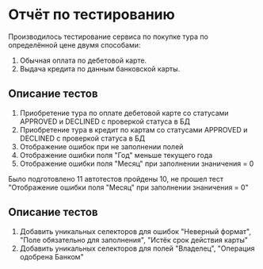# Отчёт по тестированию
Производилось тестирование сервиса по покупке тура по определённой цене двумя способами:
1. Обычная оплата по дебетовой карте.
2. Выдача кредита по данным банковской карты.

## Описание тестов
1. Приобретение тура по оплате дебетовой карте со статусами APPROVED и DECLINED с проверкой статуса в БД
2. Приобретение тура в кредит по картам со статусами APPROVED и DECLINED с проверкой статуса в БД
3. Отображение ошибок при не заполнении полей
4. Отображение ошибки поля "Год" меньше текущего года
5. Отображение ошибки поля "Месяц" при заполнении знаничения = 0

Было подготовлено 11 автотестов пройдены 10, не прошел тест "Отображение ошибки поля "Месяц" при заполнении знаничения = 0"

## Описание тестов
1. Добавить уникальных селекторов для ошибок "Неверный формат", "Поле обязательно для заполнения", "Истёк срок действия карты"
2. Добавить уникальных селекторов для полей "Владелец", "Операция одобрена Банком"